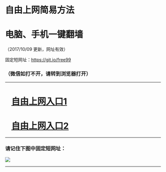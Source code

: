 ﻿# 自由上网简易方法

# 电脑、手机一键翻墙

（2017/10/09 更新，网址有效）

固定短网址：https://git.io/free99

### （微信如打不开，请转到浏览器打开）


***





# &nbsp;&nbsp; <a href="http://ft273775971.fwq-tz-1001.info/fwqtz01.html?t=10090012068 " target="_blank">自由上网入口1</a>
# &nbsp;&nbsp; <a href="http://ft2427024714.fwq-tz-1002.info/fwqtz02.html?t=10090013402 " target="_blank">自由上网入口2</a>
***

### 请记住下图中固定短网址：

<img src="https://s3-us-west-2.amazonaws.com/fwq-1001/yjfq-20170905okok.png" /> 


***

